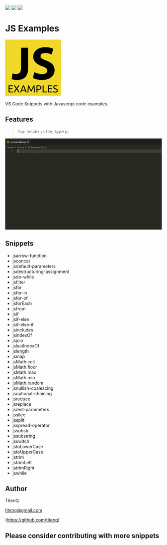 ![](https://img.shields.io/github/stars/titenq/js-examples.svg) ![](https://img.shields.io/github/forks/titenq/js-examples.svg) ![](https://img.shields.io/github/issues/titenq/js-examples.svg) 

# JS Examples

![PNG js-examples](https://github.com/titenq/js-examples/blob/master/icon.png?raw=true)

VS Code Snippets with Javascript code examples.

## Features

> Tip: Inside .js file, type js.

![GIF js-examples](https://github.com/titenq/js-examples/blob/master/js-examples.gif?raw=true)

## Snippets

* jsarrow-function
* jsconcat
* jsdefault-parameters
* jsdestructuring-assignment
* jsdo-while
* jsfilter
* jsfor
* jsfor-in
* jsfor-of
* jsforEach
* jsfrom
* jsif
* jsif-else
* jsif-else-if
* jsincludes
* jsindexOf
* jsjoin
* jslastIndexOf
* jslength
* jsmap
* jsMath.ceil
* jsMath.floor
* jsMath.max
* jsMath.min
* jsMath.random
* jsnullish-coalescing
* jsoptional-chaining
* jsreduce
* jsreplace
* jsrest-parameters
* jsslice
* jssplit
* jsspread-operator
* jssubstr
* jssubstring
* jsswitch
* jstoLowerCase
* jstoUpperCase
* jstrim
* jstrimLeft
* jstrimRight
* jswhile

## Author

TitenQ

<titenq@gmail.com>

(https://github.com/titenq)

## Please consider contributing with more snippets

